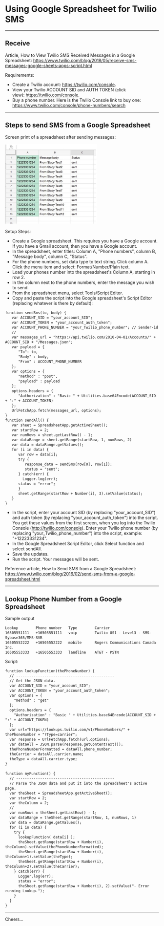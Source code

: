 # Using Google Spreadsheet for Twilio SMS

--------------------------------------------------------------------------------
## Receive

Article, How to View Twilio SMS Received Messages in a Google Spreadsheet:
https://www.twilio.com/blog/2018/05/receive-sms-messages-google-sheets-apps-script.html

Requirements:
+ Create a Twilio account: https://twilio.com/console.
+ View your Twilio ACCOUNT SID and AUTH TOKEN (click view): https://twilio.com/console.
+ Buy a phone number. Here is the Twilio Console link to buy one:
https://www.twilio.com/console/phone-numbers/search

--------------------------------------------------------------------------------
## Steps to send SMS from a Google Spreadsheet

Screen print of a spreadsheet after sending messages:

<img width="300px"  src="SendSms.jpg"/>

Setup Steps:
+ Create a Google spreadsheet. This requires you have a Google account. If you have a Gmail account, then you have a Google account.
+ In the spreadsheet, enter titles: Column A, "Phone numbers", column B, "Message body", column C, "Status".
+ For the phone numbers, set data type to text string. Click column A. Click the menu item and select: Format/Number/Plain text.
+ Load your phones number into the spreadsheet's Column A, starting in row 2.
+ In the column next to the phone numbers, enter the message you wish to send.
+ From the spreadsheet menu, select Tools/Script Editor.
+ Copy and paste the script into the Google spreadsheet's Script Editor (replacing whatever is there by default):
````
function sendSms(to, body) {
   var ACCOUNT_SID = "your_account_SID";
   var ACCOUNT_TOKEN = "your_account_auth_token";
   var ACCOUNT_PHONE_NUMBER = "your_Twilio_phone_number"; // Sender-id
   //
   var messages_url = "https://api.twilio.com/2010-04-01/Accounts/" + ACCOUNT_SID + "/Messages.json";
   var payload = {
      "To": to,
      "Body" : body,
      "From" : ACCOUNT_PHONE_NUMBER
   };
   var options = {
      "method" : "post",
      "payload" : payload
   };
   options.headers = {
      "Authorization" : "Basic " + Utilities.base64Encode(ACCOUNT_SID + ":" + ACCOUNT_TOKEN)
   };
   UrlFetchApp.fetch(messages_url, options);
}
function sendAll() {
   var sheet = SpreadsheetApp.getActiveSheet();
   var startRow = 2;
   var numRows = sheet.getLastRow() - 1;
   var dataRange = sheet.getRange(startRow, 1, numRows, 2)
   var data = dataRange.getValues();
   for (i in data) {
      var row = data[i];
      try {
         response_data = sendSms(row[0], row[1]);
         status = "sent";
      } catch(err) {
        Logger.log(err);
      status = "error";
      }
      sheet.getRange(startRow + Number(i), 3).setValue(status);
   }
}
````
+ In the script, enter your account SID (by replacing "your_account_SID") and auth token (by replacing "your_account_auth_token") into the script. You get these values from the first screen, when you log into the Twilio Console (http://twilio.com/console). Enter your Twilio phone number (by replacing "your_Twilio_phone_number") into the script, example: "+12223331234".
+ In the Google Spreadsheet Script Editor, click Select function and select sendAll.
+ Save the updates.
+ Run the script. Your messages will be sent.


Reference article, How to Send SMS from a Google Spreadsheet:
https://www.twilio.com/blog/2016/02/send-sms-from-a-google-spreadsheet.html


--------------------------------------------------------------------------------
## Lookup Phone Number from a Google Spreadsheet

Sample output
````
Lookup        Phone number   Type        Carrier	
16505551111   +16505551111   voip        Twilio US1 - Level3 - SMS-Sybase365/MMS-SVR	
16505552222   +16505552222   mobile      Rogers Communications Canada Inc.	
16505553333   +16505553333   landline    AT&T - PSTN	
````
Script:
````
function lookupFunction(thePhoneNumber) {
  // ---------------------------------------------
  // Get the JSON data.
  var ACCOUNT_SID = "your_account_SID";
  var ACCOUNT_TOKEN = "your_account_auth_token";
  var options = {
    "method" : "get"
  };
  options.headers = { 
    "Authorization" : "Basic " + Utilities.base64Encode(ACCOUNT_SID + ":" + ACCOUNT_TOKEN)
  };
  var url="https://lookups.twilio.com/v1/PhoneNumbers/" + thePhoneNumber + "?Type=carrier";
  var response = UrlFetchApp.fetch(url,options);
  var dataAll = JSON.parse(response.getContentText());
  thePhoneNumberFormatted = dataAll.phone_number;
  theCarrier = dataAll.carrier.name;
  theType = dataAll.carrier.type;
}

function myFunction() {
  // ---------------------------------------------
  // Parse the JSON data and put it into the spreadsheet's active page.
  var theSheet = SpreadsheetApp.getActiveSheet();
  var startRow = 2;
  var theColumn = 2;
  //
  var numRows = theSheet.getLastRow() - 1;
  var dataRange = theSheet.getRange(startRow, 1, numRows, 1)
  var data = dataRange.getValues();
  for (i in data) {
    try {
      lookupFunction( data[i] );
      theSheet.getRange(startRow + Number(i), theColumn).setValue(thePhoneNumberFormatted);
      theSheet.getRange(startRow + Number(i), theColumn+1).setValue(theType);
      theSheet.getRange(startRow + Number(i), theColumn+2).setValue(theCarrier);
    } catch(err) {
      Logger.log(err);
      status = "error";
      theSheet.getRange(startRow + Number(i), 2).setValue("- Error running Lookup.");
    }
  }
}
````

--------------------------------------------------------------------------------

Cheers...
